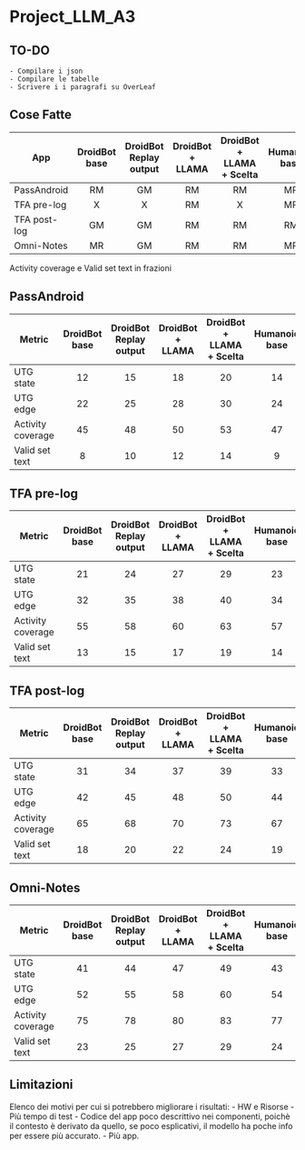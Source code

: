 # Project_LLM_A3

## TO-DO
    - Compilare i json
    - Compilare le tabelle
    - Scrivere i i paragrafi su OverLeaf 
    

## Cose Fatte

| App            | DroidBot base | DroidBot Replay output | DroidBot + LLAMA | DroidBot + LLAMA + Scelta | Humanoid base | Humanoid Replay output | Humanoid + LLAMA |
|----------------|:-------------:|:---------------------:|:----------------:|:-------------------------:|:-------------:|:----------------------:|:----------------:|
| PassAndroid    |      RM       |          GM           |        RM        |           RM              |      MR       |          GM            |       RM         |
| TFA pre-log    |      X        |          X            |        RM        |           X               |      MR       |          GM            |       RM         |
| TFA post-log   |      GM       |          GM           |        RM        |           RM              |      RM       |          X            |       RM         |
| Omni-Notes     |      MR       |          GM           |        RM        |           RM              |      MR       |          GM            |       RM         |


Activity coverage e Valid set text in frazioni 

## PassAndroid

| Metric              | DroidBot base | DroidBot Replay output | DroidBot + LLAMA | DroidBot + LLAMA + Scelta | Humanoid base | Humanoid Replay output | Humanoid + LLAMA |
|---------------------|:-------------:|:---------------------:|:----------------:|:-------------------------:|:-------------:|:----------------------:|:----------------:|
| UTG state           |      12       |          15           |       18         |           20              |      14       |          16            |      19          |
| UTG edge            |      22       |          25           |       28         |           30              |      24       |          26            |      29          |
| Activity coverage   |      45       |          48           |       50         |           53              |      47       |          49            |      52          |
| Valid set text      |      8        |          10           |       12         |           14              |      9        |          11            |      13          |

## TFA pre-log

| Metric              | DroidBot base | DroidBot Replay output | DroidBot + LLAMA | DroidBot + LLAMA + Scelta | Humanoid base | Humanoid Replay output | Humanoid + LLAMA |
|---------------------|:-------------:|:---------------------:|:----------------:|:-------------------------:|:-------------:|:----------------------:|:----------------:|
| UTG state           |      21       |          24           |       27         |           29              |      23       |          25            |      28          |
| UTG edge            |      32       |          35           |       38         |           40              |      34       |          36            |      39          |
| Activity coverage   |      55       |          58           |       60         |           63              |      57       |          59            |      62          |
| Valid set text      |      13       |          15           |       17         |           19              |      14       |          16            |      18          |

## TFA post-log

| Metric              | DroidBot base | DroidBot Replay output | DroidBot + LLAMA | DroidBot + LLAMA + Scelta | Humanoid base | Humanoid Replay output | Humanoid + LLAMA |
|---------------------|:-------------:|:---------------------:|:----------------:|:-------------------------:|:-------------:|:----------------------:|:----------------:|
| UTG state           |      31       |          34           |       37         |           39              |      33       |          35            |      38          |
| UTG edge            |      42       |          45           |       48         |           50              |      44       |          46            |      49          |
| Activity coverage   |      65       |          68           |       70         |           73              |      67       |          69            |      72          |
| Valid set text      |      18       |          20           |       22         |           24              |      19       |          21            |      23          |

## Omni-Notes

| Metric              | DroidBot base | DroidBot Replay output | DroidBot + LLAMA | DroidBot + LLAMA + Scelta | Humanoid base | Humanoid Replay output | Humanoid + LLAMA |
|---------------------|:-------------:|:---------------------:|:----------------:|:-------------------------:|:-------------:|:----------------------:|:----------------:|
| UTG state           |      41       |          44           |       47         |           49              |      43       |          45            |      48          |
| UTG edge            |      52       |          55           |       58         |           60              |      54       |          56            |      59          |
| Activity coverage   |      75       |          78           |       80         |           83              |      77       |          79            |      82          |
| Valid set text      |      23       |          25           |       27         |           29              |      24       |          26            |      28          |

## Limitazioni

Elenco dei motivi per cui si potrebbero migliorare i risultati:
    - HW e Risorse
    - Più tempo di test
    - Codice del app poco descrittivo nei componenti, poichè il contesto è derivato da quello, se poco esplicativi, il modello ha poche info per essere più accurato.
    - Più app. 
